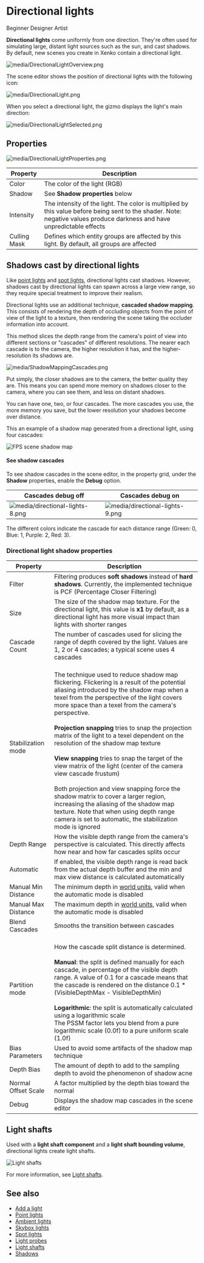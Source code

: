 # Directional lights

<span class="label label-doc-level">Beginner</span>
<span class="label label-doc-audience">Designer</span>
<span class="label label-doc-audience">Artist</span>

**Directional lights** come uniformly from one direction. They're often used for simulating large, distant light sources such as the sun, and cast shadows. By default, new scenes you create in Xenko contain a directional light.

![media/DirectionalLightOverview.png](media/DirectionalLightOverview.png) 

The scene editor shows the position of directional lights with the following icon:

![media/DirectionalLight.png](media/DirectionalLight.png) 

When you select a directional light, the gizmo displays the light's main direction:

![media/DirectionalLightSelected.png](media/DirectionalLightSelected.png) 

## Properties

![media/DirectionalLightProperties.png](media/DirectionalLightProperties.png) 

| Property     | Description                                                                                    
| ------------ | ---------- |
| Color        | The color of the light (RGB)
| Shadow       | See **Shadow properties** below
| Intensity    | The intensity of the light. The color is multiplied by this value before being sent to the shader. Note: negative values produce darkness and have unpredictable effects
| Culling Mask | Defines which entity groups are affected by this light. By default, all groups are affected

## Shadows cast by directional lights

Like [point lights](point-lights.md) and [spot lights](spot-lights.md), directional lights cast shadows. However, shadows cast by directional lights can spawn across a large view range, so they require special treatment to improve their realism.

Directional lights use an additional technique, **cascaded shadow mapping**. This consists of rendering the depth of occluding objects from the point of view of the light to a texture, then rendering the scene taking the occluder information into account.

This method slices the depth range from the camera's point of view into different sections or "cascades" of different resolutions. The nearer each cascade is to the camera, the higher resolution it has, and the higher-resolution its shadows are.

![media/ShadowMappingCascades.png](media/ShadowMappingCascades.png) 

Put simply, the closer shadows are to the camera, the better quality they are. This means you can spend more memory on shadows closer to the camera, where you can see them, and less on distant shadows.

You can have one, two, or four cascades. The more cascades you use, the more memory you save, but the lower resolution your shadows become over distance.

This an example of a shadow map generated from a directional light, using four cascades:

![FPS scene shadow map](media/shadow-atlas-2x.png)

#### See shadow cascades

To see shadow cascades in the scene editor, in the property grid, under the **Shadow** properties, enable the **Debug** option.

| Cascades debug off                                                   | Cascades debug on                                                    |
| -------------------------------------------------------------------- | -------------------------------------------------------------------- |
| ![media/directional-lights-8.png](media/directional-lights-8.png)  | ![media/directional-lights-9.png](media/directional-lights-9.png)  |

The different colors indicate the cascade for each distance range (Green: 0, Blue: 1, Purple: 2, Red: 3).

### Directional light shadow properties

| Property            | Description                                                        
| ------------------- | ------------
| Filter              | Filtering produces **soft shadows** instead of **hard shadows**. Currently, the implemented technique is PCF (Percentage Closer Filtering)
| Size                | The size of the shadow map texture. For the directional light, this value is **x1** by default, as a directional light has more visual impact than lights with shorter ranges
| Cascade Count       | The number of cascades used for slicing the range of depth covered by the light. Values are 1, 2 or 4 cascades; a typical scene uses 4 cascades
| Stabilization mode  | <br>The technique used to reduce shadow map flickering. Flickering is a result of the potential aliasing introduced by the shadow map when a texel from the perspective of the light covers more space than a texel from the camera's perspective.</br> <br> **Projection snapping** tries to snap the projection matrix of the light to a texel dependent on the resolution of the shadow map texture</br> <br>**View snapping** tries to snap the target of the view matrix of the light (center of the camera view cascade frustum)</br> <br>Both projection and view snapping force the shadow matrix to cover a larger region, increasing the aliasing of the shadow map texture. Note that when using depth range camera is set to automatic, the stabilization mode is ignored</br>
| Depth Range         | How the visible depth range from the camera's perspective is calculated. This directly affects how near and how far cascades splits occur
| Automatic           | If enabled, the visible depth range is read back from the actual depth buffer and the min and max view distance is calculated automatically
| Manual Min Distance | The minimum depth in [world units](../../game-studio/world-units.md), valid when the automatic mode is disabled
| Manual Max Distance | The maximum depth in [world units](../../game-studio/world-units.md), valid when the automatic mode is disabled
| Blend Cascades      | Smooths the transition between cascades  
| Partition mode      | <br>How the cascade split distance is determined.</br> <br> **Manual**: the split is defined manually for each cascade, in percentage of the visible depth range. A value of 0.1 for a cascade means that the cascade is rendered on the distance 0.1 * (VisibleDepthMax - VisibleDepthMin)<br> <br> **Logarithmic**: the split is automatically calculated using a logarithmic scale <br> The PSSM factor lets you blend from a pure logarithmic scale (0.0f) to a pure uniform scale (1.0f)<br>
| Bias Parameters     | Used to avoid some artifacts of the shadow map technique
| Depth Bias          | The amount of depth to add to the sampling depth to avoid the phenomenon of shadow acne
| Normal Offset Scale | A factor multiplied by the depth bias toward the normal
| Debug               | Displays the shadow map cascades in the scene editor

## Light shafts

Used with a **light shaft component** and a **light shaft bounding volume**, directional lights create light shafts. 

![Light shafts](media/lightshaft_640.jpg)

For more information, see [Light shafts](light-shafts.md).

## See also

* [Add a light](add-a-light.md)
* [Point lights](point-lights.md)
* [Ambient lights](ambient-lights.md)
* [Skybox lights](skybox-lights.md)
* [Spot lights](spot-lights.md)
* [Light probes](light-probes.md)
* [Light shafts](light-shafts.md)
* [Shadows](shadows.md)